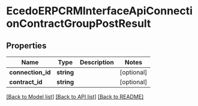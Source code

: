 # EcedoERPCRMInterfaceApiConnectionContractGroupPostResult

## Properties
Name | Type | Description | Notes
------------ | ------------- | ------------- | -------------
**connection_id** | **string** |  | [optional] 
**contract_id** | **string** |  | [optional] 

[[Back to Model list]](../README.md#documentation-for-models) [[Back to API list]](../README.md#documentation-for-api-endpoints) [[Back to README]](../README.md)


